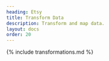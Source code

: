 ```yaml
---
heading: Etsy
title: Transform Data
description: Transform and map data.
layout: docs
order: 20
---
```


{% include transformations.md %}

